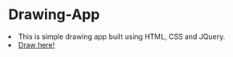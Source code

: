 # Drawing-App
<li>This is simple drawing app built using HTML, CSS and JQuery.</li>
<li><a href="https://hugofpamaral.github.io/Drawing-App/">Draw here!</a></li>

